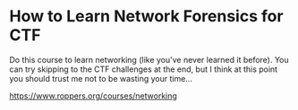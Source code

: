 # How to Learn Network Forensics for CTF

Do this course to learn networking (like you've never learned it
before). You can try skipping to the CTF challenges at the end, but I
think at this point you should trust me not to be wasting your time... 

<https://www.roppers.org/courses/networking> 

  
